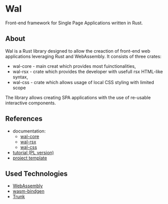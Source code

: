 # Wal

Front-end framework for Single Page Applications written in Rust. 

## About

Wal is a Rust library designed to allow the creaction of front-end web applications leveraging Rust and WebAssembly. It consists of three crates:
- wal-core - main creat which provides most fuinctionalities,
- wal-rsx - crate which provides the developer with usefull rsx  HTML-like syntax,
- wal-css - crate which allows usage of local CSS styling with limited scope

The library allows creating SPA applications with the use of re-usable interactive components. 

## References
- documentation:
  - [wal-core](https://docs.rs/wal-core/latest/wal_core/)
  - [wal-rsx](https://docs.rs/wal-rsx/latest/wal_rsx/)
  - [wal-css](https://docs.rs/wal-css/latest/wal_css/)
- [tutorial (PL version)](https://github.com/walrust/tutorial-app)
- [project template](https://github.com/walrust/template)

## Used Technologies
- [WebAssembly](https://webassembly.org/)
- [wasm-bindgen](https://github.com/rustwasm/wasm-bindgen)
- [Trunk](https://github.com/trunk-rs/trunk)

